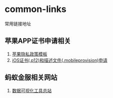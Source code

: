 # common-links
常用链接地址

## 苹果APP证书申请相关
1. [苹果隐私政策模板](http://blog.applicationloader.net/blog/zh/2216.html)
2. [iOS证书(.p12)和描述文件(.mobileprovision)申请](https://ask.dcloud.net.cn/article/152)

## 蚂蚁金服相关网站
1. [数据可视化工具总站](https://antv.vision/zh)
 